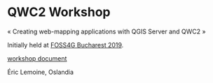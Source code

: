 # QWC2 Workshop

« Creating web-mapping applications with QGIS Server and QWC2 »

Initially held at [FOSS4G Bucharest 2019](https://2019.foss4g.org).

[workshop document](workshop.md)

Éric Lemoine, Oslandia
